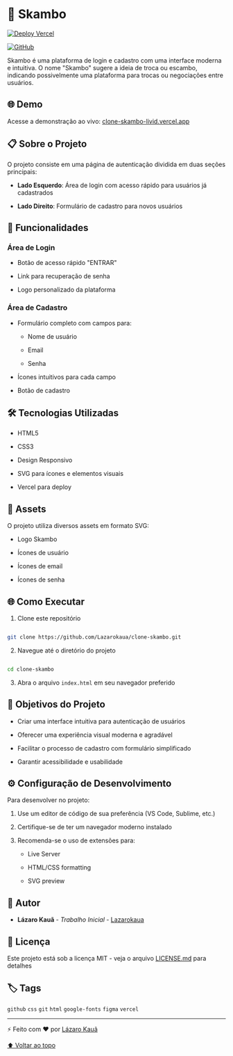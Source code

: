 # 🔄 Skambo

[![Deploy Vercel](https://img.shields.io/badge/Deploy-Vercel-black?style=for-the-badge&logo=vercel)](https://clone-skambo-livid.vercel.app/)
[![GitHub](https://img.shields.io/badge/GitHub-Repository-black?style=for-the-badge&logo=github)](https://github.com/Lazarokaua/clone-skambo)

Skambo é uma plataforma de login e cadastro com uma interface moderna e intuitiva. O nome "Skambo" sugere a ideia de troca ou escambo, indicando possivelmente uma plataforma para trocas ou negociações entre usuários.

## 🌐 Demo

Acesse a demonstração ao vivo: [clone-skambo-livid.vercel.app](https://clone-skambo-livid.vercel.app/)

## 📋 Sobre o Projeto

O projeto consiste em uma página de autenticação dividida em duas seções principais:

- **Lado Esquerdo**: Área de login com acesso rápido para usuários já cadastrados
- **Lado Direito**: Formulário de cadastro para novos usuários

## 🚀 Funcionalidades

### Área de Login
- Botão de acesso rápido "ENTRAR"
- Link para recuperação de senha
- Logo personalizado da plataforma

### Área de Cadastro
- Formulário completo com campos para:
  - Nome de usuário
  - Email
  - Senha
- Ícones intuitivos para cada campo
- Botão de cadastro

## 🛠️ Tecnologias Utilizadas

- HTML5
- CSS3
- Design Responsivo
- SVG para ícones e elementos visuais
- Vercel para deploy

## 🎨 Assets

O projeto utiliza diversos assets em formato SVG:
- Logo Skambo
- Ícones de usuário
- Ícones de email
- Ícones de senha

## 🌐 Como Executar

1. Clone este repositório
```bash
git clone https://github.com/Lazarokaua/clone-skambo.git
```

2. Navegue até o diretório do projeto
```bash
cd clone-skambo
```

3. Abra o arquivo `index.html` em seu navegador preferido

## 🎯 Objetivos do Projeto

- Criar uma interface intuitiva para autenticação de usuários
- Oferecer uma experiência visual moderna e agradável
- Facilitar o processo de cadastro com formulário simplificado
- Garantir acessibilidade e usabilidade

## ⚙️ Configuração de Desenvolvimento

Para desenvolver no projeto:

1. Use um editor de código de sua preferência (VS Code, Sublime, etc.)
2. Certifique-se de ter um navegador moderno instalado
3. Recomenda-se o uso de extensões para:
   - Live Server
   - HTML/CSS formatting
   - SVG preview

## 👥 Autor

* **Lázaro Kauã** - *Trabalho Inicial* - [Lazarokaua](https://github.com/Lazarokaua)

## 📄 Licença

Este projeto está sob a licença MIT - veja o arquivo [LICENSE.md](LICENSE.md) para detalhes

## 🏷️ Tags

`github` `css` `git` `html` `google-fonts` `figma` `vercel`

---

⚡️ Feito com ❤️ por [Lázaro Kauã](https://github.com/Lazarokaua)

[⬆ Voltar ao topo](#-skambo)






